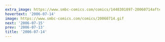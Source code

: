 ```yaml
---
extra_image: https://www.smbc-comics.com/comics/1448301897-20060714after.png
hovertext: '2006-07-14'
image: https://www.smbc-comics.com/comics/20060714.gif
next: '2006-07-15'
prev: '2006-07-13'
title: '2006-07-14'
---
```

